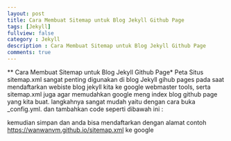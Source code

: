 ```yaml
---
layout: post
title: Cara Membuat Sitemap untuk Blog Jekyll Github Page
tags: [Jekyll]
fullview: false
category : Jekyll
description : Cara Membuat Sitemap untuk Blog Jekyll Github Page
comments: true
---
```

** Cara Membuat Sitemap untuk Blog Jekyll Github Page*
Peta Situs sitemap.xml sangat penting digunakan di blog  Jekyll  gihub pages pada saat mendaftarkan webiste blog jekyll kita ke google webmaster tools,
serta sitemap.xml juga agar memudahkan google meng index blog github page yang kita buat.
langkahnya sangat mudah yaitu dengan cara buka _config.yml.
dan tambahkan code seperti dibawah ini :
<script src="https://gist.github.com/wanwanvm/92c502aefa1c52f226ee16889f2425ad.js"></script>
kemudian simpan dan anda bisa mendaftarkan dengan alamat contoh https://wanwanvm.github.io/sitemap.xml ke google




